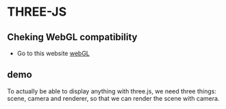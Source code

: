 # THREE-JS

## Cheking WebGL compatibility

-   Go to this website [webGL](https://get.webgl.org)

## demo

To actually be able to display anything with three.js, we need three things: scene, camera and renderer, so that we can render the scene with camera.
